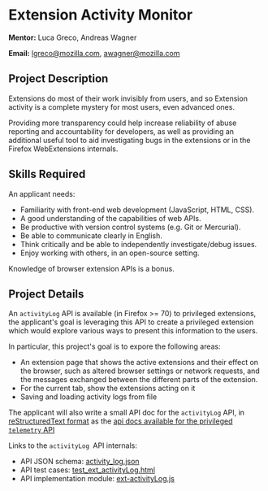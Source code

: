 # Extension Activity Monitor 

**Mentor:** Luca Greco, Andreas Wagner

**Email:** lgreco@mozilla.com, awagner@mozilla.com

## Project Description

Extensions do most of their work invisibly from users, and so  Extension activity is a complete mystery for most users, even advanced ones.

Providing more transparency could help increase reliability of abuse reporting and accountability for developers, as well as providing an
additional useful tool to aid investigating bugs in the extensions or in the Firefox WebExtensions internals.

## Skills Required

An applicant needs:

* Familiarity with front-end web development (JavaScript, HTML, CSS).
* A good understanding of the capabilities of web APIs.
* Be productive with version control systems (e.g. Git or Mercurial).
* Be able to communicate clearly in English.
* Think critically and be able to independently investigate/debug issues.
* Enjoy working with others, in an open-source setting.

Knowledge of browser extension APIs is a bonus.

## Project Details

An `activityLog` API is available (in Firefox >= 70) to privileged extensions, the applicant's goal is leveraging this API to
create a privileged extension which would explore various ways to present this information to the users.

In particular, this project's goal is to expore the following areas:

- An extension page that shows the active extensions and their effect on the browser, such as altered browser settings or network requests,
  and the messages exchanged between the different parts of the extension.
- For the current tab, show the extensions acting on it
- Saving and loading activity logs from file

The applicant will also write a small API doc for the `activityLog` API, in [reStructuredText format](https://en.wikipedia.org/wiki/ReStructuredText)
as the [api docs available for the privileged `telemetry` API](https://searchfox.org/mozilla-central/rev/c52d5f8025b5c9b2b4487159419ac9012762c40c/toolkit/components/telemetry/docs/collection/webextension-api.rst)

Links to the `activityLog `API internals:
- API JSON schema: [activity_log.json](https://searchfox.org/mozilla-central/rev/c52d5f8025b5c9b2b4487159419ac9012762c40c/toolkit/components/extensions/schemas/activity_log.json)
- API test cases: [test_ext_activityLog.html](https://searchfox.org/mozilla-central/source/toolkit/components/extensions/test/mochitest/test_ext_activityLog.html)
- API implementation module: [ext-activityLog.js](https://searchfox.org/mozilla-central/rev/c52d5f8025b5c9b2b4487159419ac9012762c40c/toolkit/components/extensions/parent/ext-activityLog.js#17)
